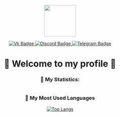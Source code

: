 <div align="center">

[//]: # (<img src="https://media.giphy.com/media/XEbDXcGQNS2uxnqLuu/giphy.gif" width="100"/>)
<img src="[[https://media.discordapp.net/attachments/1151395823003906148/1151479365427806249/frame_35_delay-0.2s.gif?ex=665516fa&is=6653c57a&hm=38dcbe40f3eb54ce6eb8db995852b94cb3809538b1f9f2092f088991be3f66ea&=](https://media.discordapp.net/attachments/1151395823003906148/1151479338269679626/frame_18_delay-0.2s.gif?ex=652fc133&is=651d4c33&hm=aecc843b9236365d4a961429263f58866b74ed0889b4c23edf6207c10479265f&)](https://media.discordapp.net/attachments/1151395823003906148/1151479338269679626/frame_18_delay-0.2s.gif?ex=66bde633&is=66bc94b3&hm=ca5020b73af27e6fe4d6920287133fc64f72137b52326ba1d38db51bb143b366&)" width="100"/>
<div id="badges">
  <a href="https://vk.com/nine_tailed_little_fox">
    <img src="https://img.shields.io/badge/Vkontakte-blue?style=for-the-badge&logo=vk&logoColor=white" alt="Vk Badge"/>
  </a>
  <a href="https://discord.com/users/408208288208125952">
    <img src="https://img.shields.io/badge/discord-5865f2.svg?style=for-the-badge&logo=discord&logoColor=white" alt="Discord Badge"/>
  </a>
  <a href="https://t.me/endienasg">
    <img src="https://img.shields.io/badge/telegram-blue?style=for-the-badge&logo=telegram&logoColor=white" alt="Telegram Badge"/>
  </a>
</div>
<h1>
  🦊 Welcome to my profile 🦊
</h1>

<div>

### 🦊 My Statistics:

<img src="https://github-readme-streak-stats.herokuapp.com/?user=AgniaEndie" alt="">

</div>

### 🦊 My Most Used Languages

[![Top Langs](https://github-readme-stats.vercel.app/api/top-langs/?username=AgniaEndie&layout=compact&theme=vision-friendly-white)](https://github.com/anuraghazra/github-readme-stats)


</div>



